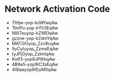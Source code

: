 # Network Activation Code
* 7IHjw-yop-koWfwqAw
* TtmPu-yop-kYh3EqAw
* NI8Teuyop-kZWEIqAw
* gzzne-yop-kZdmYqAw
* MATi3Oyop_Zzv9cqAw
* 9yCyIuyop_ZzmsEqAw
* tyJPjOyop_ZzlmIqAw
* Kvtf3-yop9JPiKkqAw
* 4B9e5-yop9IC3sEqAw
* 4i9iaeyop9IDyM0qAw